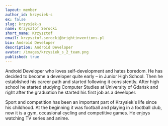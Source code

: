 ```yaml
---
layout: member
author_id: krzysiek-s
ex: false
slug: krzysiek-s
name: Krzysztof Serocki
short_name: Krzysztof
email: krzysztof.serocki@brightinventions.pl
bio: Android Developer
description: Android Developer
avatar: /images/krzysiek_s_2_team.png
published: true
---
```

Android Developer who loves self-development and hates boredom. He has decided to become a developer quite early – in Junior High School. Then he established his career path and started following it consistently. After high school he started studying Computer Studies at University of Gdańsk and right after the graduation he started his first job as a developer.

Sport and competition has been an important part of Krzysiek's life since his childhood. At the beginning it was football and playing in a football club, now it is a gym, occasional cycling and competitive games. He enjoys watching TV series and anime.